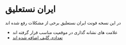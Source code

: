 # ایران نستعلیق

در این نسخه فونت ایران نستعلیق برخی از مشکلات رفع شده اند

- علامت های نشانه گذاری در موقعیت مناسب قرار گرفته اند
- [تعدادی گلیف اضافه شده اند](./test.tex)
